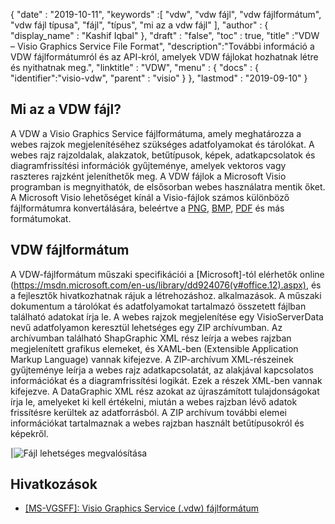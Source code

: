 {
  "date" : "2019-10-11",
  "keywords" :[ "vdw", "vdw fájl", "vdw fájlformátum", "vdw fájl típusa", "fájl", "típus", "mi az a vdw fájl" ],
  "author" : {
    "display_name" : "Kashif Iqbal"
},
  "draft" : "false",
  "toc" : true,
  "title" :"VDW – Visio Graphics Service File Format",
  "description":"További információ a VDW fájlformátumról és az API-król, amelyek VDW fájlokat hozhatnak létre és nyithatnak meg.",
  "linktitle" : "VDW",
  "menu" : {
    "docs" : {
      "identifier":"visio-vdw",
      "parent" : "visio"
}
},
  "lastmod" : "2019-09-10"
}
## Mi az a VDW fájl?

A VDW a Visio Graphics Service fájlformátuma, amely meghatározza a webes rajzok megjelenítéséhez szükséges adatfolyamokat és tárolókat. A webes rajz rajzoldalak, alakzatok, betűtípusok, képek, adatkapcsolatok és diagramfrissítési információk gyűjteménye, amelyek vektoros vagy raszteres rajzként jeleníthetők meg. A VDW fájlok a Microsoft Visio programban is megnyithatók, de elsősorban webes használatra mentik őket. A Microsoft Visio lehetőséget kínál a Visio-fájlok számos különböző fájlformátumra konvertálására, beleértve a [PNG](/hu/image/png/), [BMP](/hu/image/bmp/), [PDF](/hu/pdf/) és más formátumokat.

## **VDW** fájlformátum

A VDW-fájlformátum műszaki specifikációi a [Microsoft]-tól elérhetők online (https://msdn.microsoft.com/en-us/library/dd924076(v#office.12).aspx), és a fejlesztők hivatkozhatnak rájuk a létrehozáshoz. alkalmazások. A műszaki dokumentum a tárolókat és adatfolyamokat tartalmazó összetett fájlban található adatokat írja le. A webes rajzok megjelenítése egy VisioServerData nevű adatfolyamon keresztül lehetséges egy ZIP archívumban. Az archívumban található ShapGraphic XML rész leírja a webes rajzban megjelenített grafikus elemeket, és XAML-ben (Extensible Application Markup Language) vannak kifejezve. A ZIP-archívum XML-részeinek gyűjteménye leírja a webes rajz adatkapcsolatát, az alakjával kapcsolatos információkat és a diagramfrissítési logikát. Ezek a részek XML-ben vannak kifejezve. A DataGraphic XML rész azokat az újraszámított tulajdonságokat írja le, amelyeket ki kell értékelni, miután a webes rajzban lévő adatok frissítésre kerültek az adatforrásból. A ZIP archívum további elemei információkat tartalmaznak a webes rajzban használt betűtípusokról és képekről.

|![Fájl lehetséges megvalósítása](/hu/web/vdw.png "Egy fájl lehetséges megvalósítása")

## Hivatkozások

* [[MS-VGSFF]: Visio Graphics Service (.vdw) fájlformátum](https://msdn.microsoft.com/en-us/library/dd924076(v#office.12).aspx)

